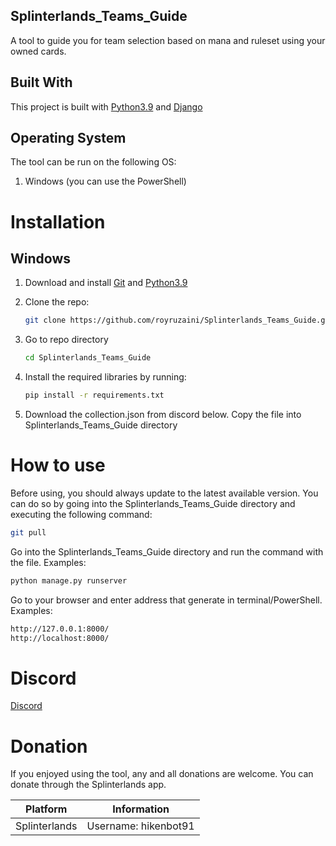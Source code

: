 ## Splinterlands_Teams_Guide
A tool to guide you for team selection based on mana and ruleset using your owned cards.

## Built With

This project is built with [Python3.9](https://www.python.org/downloads/) and [Django](https://www.djangoproject.com/)

## Operating System

The tool can be run on the following OS:
  1.  Windows (you can use the PowerShell)

# Installation

## Windows

1. Download and install [Git](https://git-scm.com/) and [Python3.9](https://www.python.org/)
2. Clone the repo: 

      ```sh
      git clone https://github.com/royruzaini/Splinterlands_Teams_Guide.git
      ```

3. Go to repo directory
      ```sh
      cd Splinterlands_Teams_Guide
      ```

4. Install the required libraries by running: 
      ```sh
      pip install -r requirements.txt
      ```
      
5. Download the collection.json from discord below. Copy the file into Splinterlands_Teams_Guide directory

# How to use

Before using, you should always update to the latest available version. You can do so by going into the Splinterlands_Teams_Guide directory and executing the following command:

```sh
git pull
```

Go into the Splinterlands_Teams_Guide directory and run the command with the file. Examples:

```sh
python manage.py runserver
```

Go to your browser and enter address that generate in terminal/PowerShell. Examples:

```sh
http://127.0.0.1:8000/
http://localhost:8000/
```

# Discord
<a href="https://discord.gg/53GF7P6BUN">Discord</a>

# Donation
If you enjoyed using the tool, any and all donations are welcome. You can donate through the Splinterlands app.

| Platform | Information |
|:---:|:---:|
| Splinterlands | Username: hikenbot91
